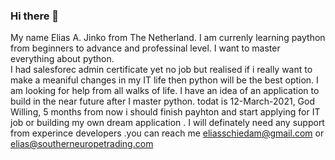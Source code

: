### Hi there 👋

<!--
**CaptainJinko/CaptainJinko** is a ✨ _special_ ✨ repository because its `README.md` (this file) appears on your GitHub profile.

Here are some ideas to get you started:

- 🔭 I’m currently working on ...
- 🌱 I’m currently learning ...
- 👯 I’m looking to collaborate on ...
- 🤔 I’m looking for help with ...
- 💬 Ask me about ...
- 📫 How to reach me: ...
- 😄 Pronouns: ...
- ⚡ Fun fact: ...
-->
My name Elias A. Jinko from The Netherland. I am currenly learning paython from beginners to advance and professinal level. I want to master everything about python.  
I had salesforec admin certificate yet no job but realised if i really want to make a meaniful changes in my IT life then python will be the best option. I am looking for help from 
all walks of life. I have an idea of an application to build in the near future after I master python. todat is 12-March-2021, God Willing, 5 months from now i should finish payhton
and start applying for IT job or building my own dream application . I will definately need any support from experince developers .you can reach me eliasschiedam@gmail.com or 
elias@southerneuropetrading.com   
